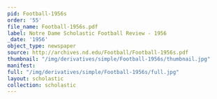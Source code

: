 ```yaml
---
pid: Football-1956s
order: '55'
file_name: Football-1956s.pdf
label: Notre Dame Scholastic Football Review - 1956
_date: '1956'
object_type: newspaper
source: http://archives.nd.edu/Football/Football-1956s.pdf
thumbnail: "/img/derivatives/simple/Football-1956s/thumbnail.jpg"
manifest:
full: "/img/derivatives/simple/Football-1956s/full.jpg"
layout: scholastic
collection: scholastic
---
```

